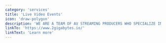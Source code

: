 ```yaml
---
category: 'services'
title: 'Live Video Events'
icon: 'draw-polygon'
description: 'WE ARE A TEAM OF AV STREAMING PRODUCERS WHO SPECIALIZE IN THE REMOTE BROADCASTING OF CORPORATE VIRTUAL CONFERENCES AND OTHER LIVE STREAM EVENTS.'
linkTo: 'https://www.2gigabytes.io/'
linkText: 'Learn more'
---
```

